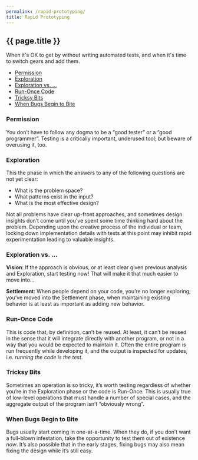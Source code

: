 ```yaml
---
permalink: /rapid-prototyping/
title: Rapid Prototyping
---
```

## {{ page.title }}

When it's OK to get by without writing automated tests, and when it's time
to switch gears and add them.

- [Permission](#permission)
- [Exploration](#exploration)
- [Exploration vs. …](#exploration-vs)
- [Run-Once Code](#run-once-code)
- [Tricksy Bits](#tricksy-bits)
- [When Bugs Begin to Bite](#when-bugs-bite)

### <a href="permission"></a>Permission

You don’t have to follow any dogma to be a “good tester” or a “good
programmer”. Testing is a critically important, underused tool; but beware of
overusing it, too.

### <a href="exploration"></a>Exploration

This the phase in which the answers to any of the following questions are not
yet clear:

- What is the problem space?
- What patterns exist in the input?
- What is the most effective design?

Not all problems have clear up-front approaches, and sometimes design insights
don’t come until you’ve spent some time thinking hard about the problem.
Depending upon the creative process of the individual or team, locking down
implementation details with tests at this point may inhibit rapid
experimentation leading to valuable insights.

### <a href="exploration-vs"></a>Exploration vs. …

**Vision**: If the approach is obvious, or at least clear given previous
analysis and Exploration, start testing now! That will make it that much
easier to move into...

**Settlement**: When people depend on your code, you’re no longer exploring;
you’ve moved into the Settlement phase, when maintaining existing behavior is
at least as important as adding new behavior.

### <a href="run-once-code"></a>Run-Once Code

This is code that, by definition, can’t be reused. At least, it can’t be
reused in the sense that it will integrate directly with another program, or
not in a way that you would be expected to maintain it. Often the entire
program is run frequently while developing it, and the output is inspected for
updates, i.e. _running the code is the test_.

### <a href="tricksy-bits"></a>Tricksy Bits

Sometimes an operation is so tricky, it’s worth testing regardless of whether
you’re in the Exploration phase or the code is Run-Once. This is usually true
of low-level operations that must handle a number of special cases, and the
aggregate output of the program isn’t “obviously wrong”.

### <a href="when-bugs-bite"></a>When Bugs Begin to Bite

Bugs usually start coming in one-at-a-time. When they do, if you don’t want a
full-blown infestation, take the opportunity to test them out of existence
_now_. It’s also possible that in the early stages, fixing bugs may also mean
fixing the design while it’s still easy.
